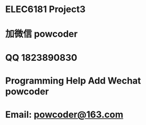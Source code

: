# ELEC6181 Project3
# 加微信 powcoder

# QQ 1823890830

# Programming Help Add Wechat powcoder

# Email: powcoder@163.com

